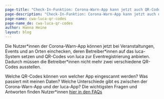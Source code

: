 ```yaml
---
page-title: "Check-In-Funktion: Corona-Warn-App kann jetzt auch QR-Codes von luca einscannen"
page-description: "Check-In-Funktion: Corona-Warn-App kann jetzt auch die QR-Codes von luca einscannen"
page-name: cwa-luca-qr-codes
page-name_de: cwa-luca-qr-codes
author: Hanna Heine
layout: blog
---
```


Die Nutzer\*innen der Corona-Warn-App können jetzt bei Veranstaltungen, Events und an Orten einchecken, deren Betreiber\*innen auf das luca-System setzen und QR-Codes von luca zur Eventregistrierung anbieten. Dadurch müssen die Betreiber\*innen nicht mehr zwei verschiedene QR-Codes ausstellen. 

Welche QR-Codes können von welcher App eingescannt werden? Was passiert mit meinen Daten? Welche Unterschiede gibt es zwischen der Corona-Warn-App und der luca-App? Die wichtigsten Fragen und Antworten finden Nutzer\*innen [hier in den FAQs](/de/faq/#check_in_luca)



<!-- overview -->